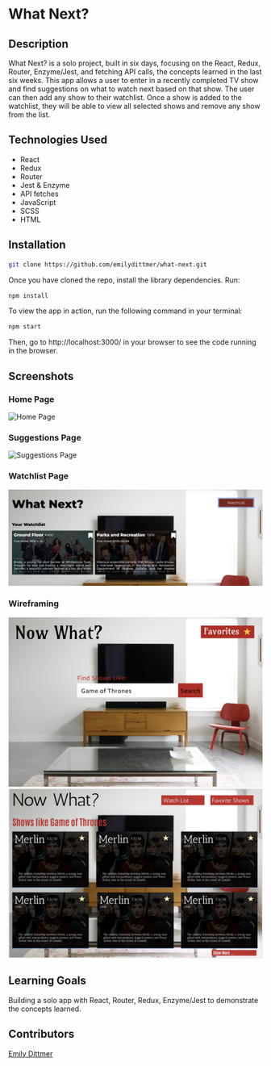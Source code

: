 # What Next?

## Description

What Next? is a solo project, built in six days, focusing on the React, Redux, Router, Enzyme/Jest, and fetching API calls, the concepts learned in the last six weeks. This app allows a user to enter in a recently completed TV show and find suggestions on what to watch next based on that show. The user can then add any show to their watchlist. Once a show is added to the watchlist, they will be able to view all selected shows and remove any show from the list. 

## Technologies Used
- React
- Redux
- Router
- Jest & Enzyme
- API fetches
- JavaScript
- SCSS
- HTML

## Installation

```bash
git clone https://github.com/emilydittmer/what-next.git
```
Once you have cloned the repo, install the library dependencies. Run:

```bash
npm install
```

To view the app in action, run the following command in your terminal:

```bash
npm start
```

Then, go to http://localhost:3000/ in your browser to see the code running in the browser.


## Screenshots
### Home Page
![Home Page](https://github.com/emilydittmer/what-next/blob/master/src/images/Screen%20Shot%202019-07-29%20at%207.00.05%20PM.png)
### Suggestions Page
![Suggestions Page](https://github.com/emilydittmer/what-next/blob/master/src/images/Screen%20Shot%202019-07-29%20at%208.31.15%20PM.png)
### Watchlist Page
![Watchlist Page](https://github.com/emilydittmer/what-next/blob/master/src/images/Screen%20Shot%202019-07-29%20at%208.31.29%20PM.png)
### Wireframing
![Wireframe Homepage](https://github.com/emilydittmer/what-next/blob/master/src/images/Screen%20Shot%202019-07-29%20at%208.34.31%20PM.png)
![Wireframe Suggestions Page](https://github.com/emilydittmer/what-next/blob/master/src/images/Screen%20Shot%202019-07-29%20at%208.33.33%20PM.png)

## Learning Goals
Building a solo app with React, Router, Redux, Enzyme/Jest to demonstrate the concepts learned.

## Contributors
[Emily Dittmer](https://github.com/emilydittmer)
